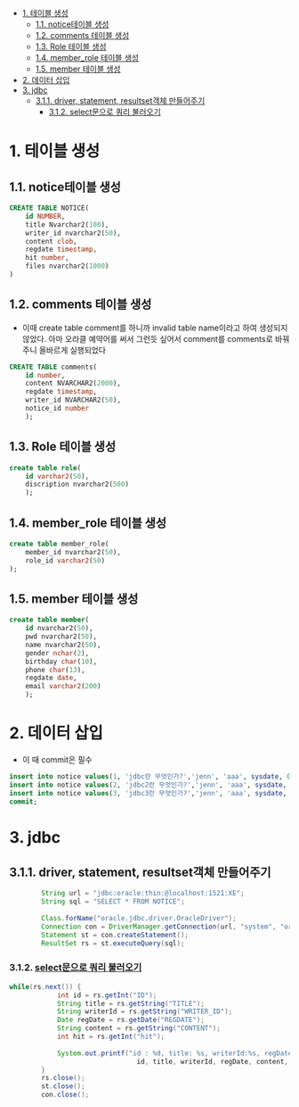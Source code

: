 - [1. 테이블 생성](#1-테이블-생성)
  - [1.1. notice테이블 생성](#11-notice테이블-생성)
  - [1.2. comments 테이블 생성](#12-comments-테이블-생성)
  - [1.3. Role 테이블 생성](#13-role-테이블-생성)
  - [1.4. member_role 테이블 생성](#14-member_role-테이블-생성)
  - [1.5. member 테이블 생성](#15-member-테이블-생성)
- [2. 데이터 삽입](#2-데이터-삽입)
- [3. jdbc](#3-jdbc)
  - [3.1.1. driver, statement, resultset객체 만들어주기](#311-driver-statement-resultset객체-만들어주기)
    - [3.1.2. select문으로 쿼리 불러오기](#312-select문으로-쿼리-불러오기)


# 1. 테이블 생성

## 1.1. notice테이블 생성
```sql
CREATE TABLE NOTICE(
    id NUMBER,
    title Nvarchar2(100),
    writer_id nvarchar2(50),
    content clob,
    regdate timestamp,
    hit number,
    files nvarchar2(1000)
)
```

## 1.2. comments 테이블 생성
- 이때 create table comment를 하니까 invalid table name이라고 하여 생성되지 않았다. 아마 오라클 예약어를 써서 그런듯 싶어서 comment를 comments로 바꿔주니 올바르게 실행되었다
  
```sql
CREATE TABLE comments(
    id number,
    content NVARCHAR2(2000),
    regdate timestamp,
    writer_id NVARCHAR2(50),
    notice_id number
    );
```

## 1.3. Role 테이블 생성
```sql
create table role(
    id varchar2(50),
    discription nvarchar2(500)
    );
```

## 1.4. member_role 테이블 생성

```sql
create table member_role(
    member_id nvarchar2(50),
    role_id varchar2(50)
);
```

## 1.5. member 테이블 생성
```sql
create table member(
    id nvarchar2(50),
    pwd nvarchar2(50),
    name nvarchar2(50),
    gender nchar(2),
    birthday char(10),
    phone char(13),
    regdate date,
    email varchar2(200)
    );
```

# 2. 데이터 삽입
- 이 때 commit은 필수
```sql
insert into notice values(1, 'jdbc란 무엇인가?','jenn', 'aaa', sysdate, 0, '');
insert into notice values(2, 'jdbc2란 무엇인가?','jenn', 'aaa', sysdate, 0, '');
insert into notice values(3, 'jdbc3란 무엇인가?','jenn', 'aaa', sysdate, 0, '');
commit;
```

# 3. jdbc
## 3.1.1. driver, statement, resultset객체 만들어주기
```java
		String url = "jdbc:oracle:thin:@localhost:1521:XE";
		String sql = "SELECT * FROM NOTICE";
		
		Class.forName("oracle.jdbc.driver.OracleDriver");
		Connection con = DriverManager.getConnection(url, "system", "oracle");
		Statement st = con.createStatement();
		ResultSet rs = st.executeQuery(sql);
```

### 3.1.2. [select문으로 쿼리 불러오기](JDBCprj/src/ex1/Program.java)

```java
while(rs.next()) {
			int id = rs.getInt("ID");
			String title = rs.getString("TITLE");
			String writerId = rs.getString("WRITER_ID");
			Date regDate = rs.getDate("REGDATE");
			String content = rs.getString("CONTENT");
			int hit = rs.getInt("hit");
			
			System.out.printf("id : %d, title: %s, writerId:%s, regDate : %s, content:%s, hit : %d\n",
								id, title, writerId, regDate, content, hit);
		}
		rs.close();
		st.close();
		con.close();
```